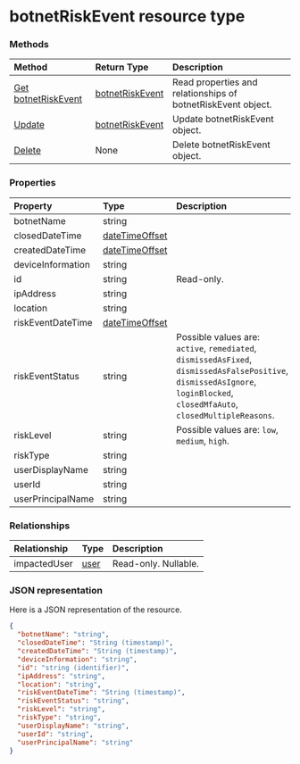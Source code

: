 # botnetRiskEvent resource type




### Methods

| Method		   | Return Type	|Description|
|:---------------|:--------|:----------|
|[Get botnetRiskEvent](../api/botnetriskevent_get.md) | [botnetRiskEvent](botnetriskevent.md) |Read properties and relationships of botnetRiskEvent object.|
|[Update](../api/botnetriskevent_update.md) | [botnetRiskEvent](botnetriskevent.md)	|Update botnetRiskEvent object. |
|[Delete](../api/botnetriskevent_delete.md) | None |Delete botnetRiskEvent object. |

### Properties
| Property	   | Type	|Description|
|:---------------|:--------|:----------|
|botnetName|string||
|closedDateTime|[dateTimeOffset](datetimeoffset.md)||
|createdDateTime|[dateTimeOffset](datetimeoffset.md)||
|deviceInformation|string||
|id|string| Read-only.|
|ipAddress|string||
|location|string||
|riskEventDateTime|[dateTimeOffset](datetimeoffset.md)||
|riskEventStatus|string| Possible values are: `active`, `remediated`, `dismissedAsFixed`, `dismissedAsFalsePositive`, `dismissedAsIgnore`, `loginBlocked`, `closedMfaAuto`, `closedMultipleReasons`.|
|riskLevel|string| Possible values are: `low`, `medium`, `high`.|
|riskType|string||
|userDisplayName|string||
|userId|string||
|userPrincipalName|string||

### Relationships
| Relationship | Type	|Description|
|:---------------|:--------|:----------|
|impactedUser|[user](user.md)| Read-only. Nullable.|

### JSON representation

Here is a JSON representation of the resource.

<!-- {
  "blockType": "resource",
  "optionalProperties": [

  ],
  "@odata.type": "microsoft.graph.botnetRiskEvent"
}-->

```json
{
  "botnetName": "string",
  "closedDateTime": "String (timestamp)",
  "createdDateTime": "String (timestamp)",
  "deviceInformation": "string",
  "id": "string (identifier)",
  "ipAddress": "string",
  "location": "string",
  "riskEventDateTime": "String (timestamp)",
  "riskEventStatus": "string",
  "riskLevel": "string",
  "riskType": "string",
  "userDisplayName": "string",
  "userId": "string",
  "userPrincipalName": "string"
}

```

<!-- uuid: 8fcb5dbc-d5aa-4681-8e31-b001d5168d79
2015-10-25 14:57:30 UTC -->
<!-- {
  "type": "#page.annotation",
  "description": "botnetRiskEvent resource",
  "keywords": "",
  "section": "documentation",
  "tocPath": ""
}-->